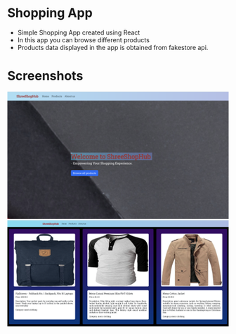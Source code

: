 # Shopping App
- Simple Shopping App created using React
- In this app you can browse different products
- Products data displayed in the app is obtained from fakestore api.

# Screenshots
![Alt text](./src//assets/homepage.png)
![Alt text](./src/assets/products.png)